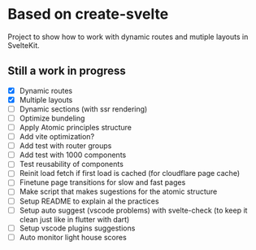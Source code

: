 # Based on create-svelte

Project to show how to work with dynamic routes and mutiple layouts in SvelteKit.

## Still a work in progress
- [x] Dynamic routes
- [x] Multiple layouts
- [ ] Dynamic sections (with ssr rendering)
- [ ] Optimize bundeling
- [ ] Apply Atomic principles structure
- [ ] Add vite optimization?
- [ ] Add test with router groups
- [ ] Add test with 1000 components
- [ ] Test reusability of components
- [ ] Reinit load fetch if first load is cached (for cloudflare page cache)
- [ ] Finetune page transitions for slow and fast pages
- [ ] Make script that makes sugestions for the atomic structure
- [ ] Setup README to explain al the practices
- [ ] Setup auto suggest (vscode problems) with svelte-check (to keep it clean just like in flutter with dart)
- [ ] Setup vscode plugins suggestions
- [ ] Auto monitor light house scores
